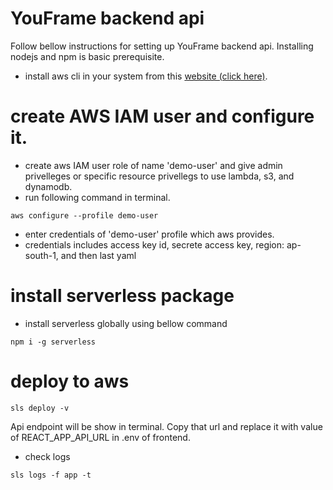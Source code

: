 # YouFrame backend api

Follow bellow instructions for setting up YouFrame backend api. Installing nodejs and npm is basic prerequisite.

- install aws cli in your system from this [website (click here)](https://aws.amazon.com/cli/).

# create AWS IAM user and configure it.

- create aws IAM user role of name 'demo-user' and give admin privelleges or specific resource privellegs to use lambda, s3, and dynamodb.
- run following command in terminal.

```
aws configure --profile demo-user
```

- enter credentials of 'demo-user' profile which aws provides.
- credentials includes access key id, secrete access key, region: ap-south-1, and then last yaml

# install serverless package

- install serverless globally using bellow command

```
npm i -g serverless
```

# deploy to aws

```
sls deploy -v
```

Api endpoint will be show in terminal. Copy that url and replace it with value of REACT_APP_API_URL in .env of frontend.

- check logs

```
sls logs -f app -t
```
